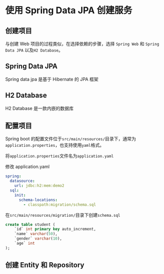 # 使用 Spring Data JPA 创建服务

## 创建项目

与创建 Web 项目的过程类似，在选择依赖的步骤，选择 `Spring Web` 和 `Spring Data JPA` 以及`H2 Database`。

## Spring Data JPA

Spring data jpa 是基于 Hibernate 的 JPA 框架

## H2 Database

H2 Database 是一款内嵌的数据库

## 配置项目

Spring boot 的配置文件位于`src/main/resources/`目录下，通常为`application.properties`，也支持使用`yaml`格式。

将`application.properties`文件名为`application.yaml`

修改 application.yaml

```yaml
spring:
  datasource:
    url: jdbc:h2:mem:demo2
  sql:
    init:
      schema-locations:
        - classpath:migration/schema.sql
```

在`src/main/resources/migration/`目录下创建`schema.sql`

```sql
create table student (
    `id` int primary key auto_increment,
    `name` varchar(50),
    `gender` varchar(10),
    `age` int
);
```

## 创建 Entity 和 Repository
